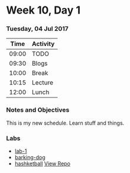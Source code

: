 # Week 10, Day 1

### Tuesday, 04 Jul 2017

| Time | Activity |
| --- | --- |
| 09:00 | TODO |
| 09:30 | Blogs |
| 10:00 | Break |
| 10:15 | Lecture |
| 12:00 | Lunch |

### Notes and Objectives

This is my new schedule. Learn stuff and things.

### Labs

- [lab-1](http://www.github.com/learn-co-students/lab-1-web-1117)
- [barking-dog](http://www.github.com/learn-co-students/barking-dog-web-1117)
- [hashketball](http://www.github.com/learn-co-students/hashketball-web-1117)
 [View Repo](http://www.github.com/learn-co-curriculum/web-1117)